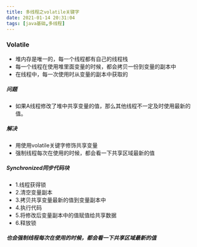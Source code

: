 ```yaml
---
title: 多线程之volatile关键字
date: 2021-01-14 20:31:04
tags: [java基础,多线程]
---
```


### Volatile

<!--more-->

- 堆内存是唯一的，每一个线程都有自己的线程栈
- 每一个线程在使用堆里面变量的时候，都会拷贝一份到变量的副本中
- 在线程中，每一次使用时从变量的副本中获取的

##### 问题

- 如果A线程修改了堆中共享变量的值，那么其他线程不一定及时使用最新的值。

##### 解决

- 用使用volatile关键字修饰共享变量
- 强制线程每次在使用的时候，都会看一下共享区域最新的值



##### Synchronized同步代码块

- 1.线程获得锁
- 2.清空变量副本
- 3.拷贝共享变量最新的值到变量副本中
- 4.执行代码
- 5.将修改后变量副本中的值赋值给共享数据
- 6.释放锁

##### 也会强制线程每次在使用的时候，都会看一下共享区域最新的值